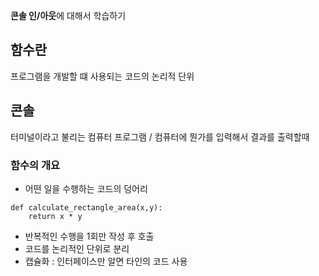 
**콘솔 인/아웃**에 대해서 학습하기

## 함수란
프로그램을 개발할 떄 사용되는 코드의 논리적 단위
## 콘솔
터미널이라고 불리는 컴퓨터 프로그램 / 컴퓨터에 뭔가를 입력해서 결과를 출력할때


### 함수의 개요
- 어떤 일을 수행하는 코드의 덩어리
```
def calculate_rectangle_area(x,y):
	return x * y
```
- 반복적인 수행을 1회만 작성 후 호출
- 코드를 논리적인 단위로 분리
- 캡슐화 : 인터페이스만 알면 타인의 코드 사용
